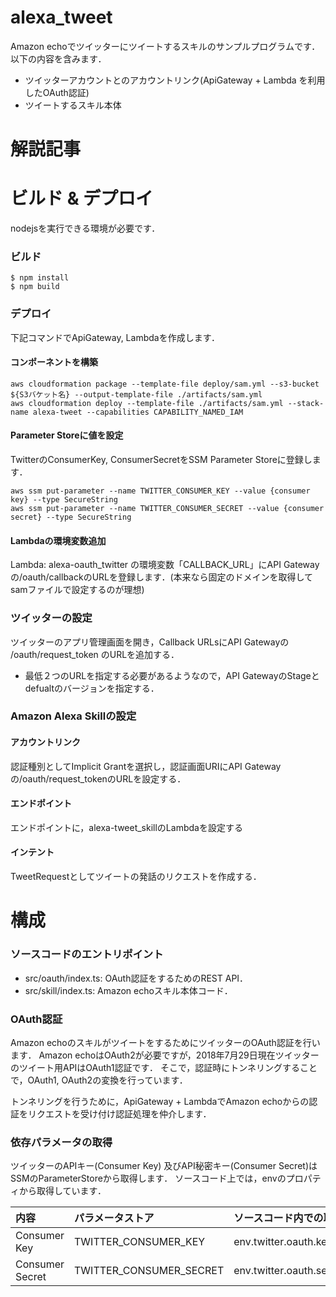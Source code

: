 # alexa_tweet
Amazon echoでツイッターにツイートするスキルのサンプルプログラムです．以下の内容を含みます．

- ツイッターアカウントとのアカウントリンク(ApiGateway + Lambda を利用したOAuth認証)
- ツイートするスキル本体

# 解説記事


# ビルド & デプロイ
nodejsを実行できる環境が必要です．

### ビルド
```
$ npm install
$ npm build
```

### デプロイ
下記コマンドでApiGateway, Lambdaを作成します．

#### コンポーネントを構築

```
aws cloudformation package --template-file deploy/sam.yml --s3-bucket ${S3バケット名} --output-template-file ./artifacts/sam.yml 
aws cloudformation deploy --template-file ./artifacts/sam.yml --stack-name alexa-tweet --capabilities CAPABILITY_NAMED_IAM
```

#### Parameter Storeに値を設定

TwitterのConsumerKey, ConsumerSecretをSSM Parameter Storeに登録します．

```
aws ssm put-parameter --name TWITTER_CONSUMER_KEY --value {consumer key} --type SecureString
aws ssm put-parameter --name TWITTER_CONSUMER_SECRET --value {consumer secret} --type SecureString
```

#### Lambdaの環境変数追加

Lambda: alexa-oauth_twitter の環境変数「CALLBACK_URL」にAPI Gatewayの/oauth/callbackのURLを登録します．(本来なら固定のドメインを取得してsamファイルで設定するのが理想)

### ツイッターの設定
ツイッターのアプリ管理画面を開き，Callback URLsにAPI Gatewayの /oauth/request_token のURLを追加する．

- 最低２つのURLを指定する必要があるようなので，API GatewayのStageとdefualtのバージョンを指定する．

### Amazon Alexa Skillの設定

#### アカウントリンク
認証種別としてImplicit Grantを選択し，認証画面URIにAPI Gatewayの/oauth/request_tokenのURLを設定する．

#### エンドポイント
エンドポイントに，alexa-tweet_skillのLambdaを設定する

#### インテント
TweetRequestとしてツイートの発話のリクエストを作成する．

# 構成
### ソースコードのエントリポイント
- src/oauth/index.ts: OAuth認証をするためのREST API．
- src/skill/index.ts: Amazon echoスキル本体コード．

### OAuth認証
Amazon echoのスキルがツイートをするためにツイッターのOAuth認証を行います．
Amazon echoはOAuth2が必要ですが，2018年7月29日現在ツイッターのツイート用APIはOAuth1認証です．
そこで，認証時にトンネリングすることで，OAuth1, OAuth2の変換を行っています．

トンネリングを行うために，ApiGateway + LambdaでAmazon echoからの認証をリクエストを受け付け認証処理を仲介します．

### 依存パラメータの取得
ツイッターのAPIキー(Consumer Key) 及びAPI秘密キー(Consumer Secret)はSSMのParameterStoreから取得します．
ソースコード上では，envのプロパティから取得しています．

| 内容 | パラメータストア | ソースコード内での取得 | 
|:---|:----|:---|
| Consumer Key | TWITTER_CONSUMER_KEY | env.twitter.oauth.key | 
| Consumer Secret | TWITTER_CONSUMER_SECRET | env.twitter.oauth.secret |

